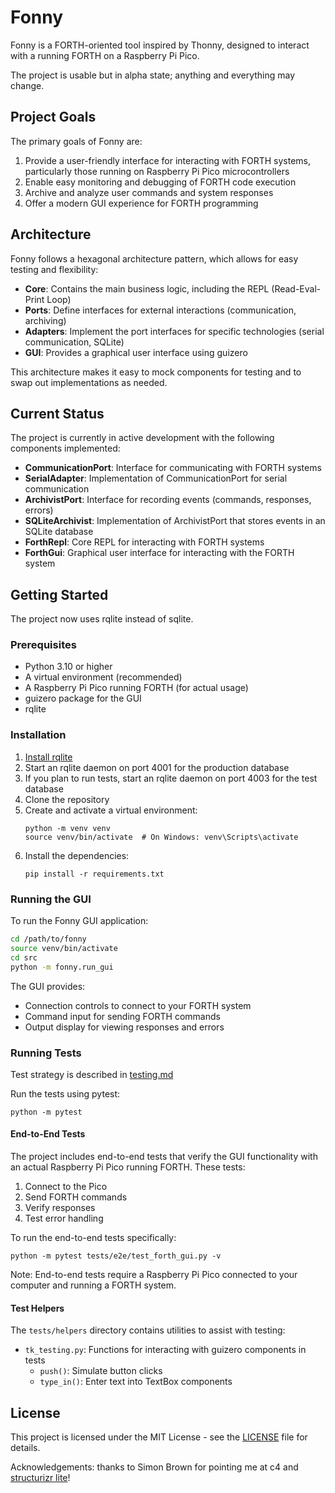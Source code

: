 # Fonny

Fonny is a FORTH-oriented tool inspired by Thonny, designed to interact with a running FORTH on a Raspberry Pi Pico.

The project is usable but in alpha state; anything and everything may change.

## Project Goals

The primary goals of Fonny are:

1. Provide a user-friendly interface for interacting with FORTH systems, particularly those running on Raspberry Pi Pico microcontrollers
2. Enable easy monitoring and debugging of FORTH code execution
3. Archive and analyze user commands and system responses
4. Offer a modern GUI experience for FORTH programming

## Architecture

Fonny follows a hexagonal architecture pattern, which allows for easy testing and flexibility:

- **Core**: Contains the main business logic, including the REPL (Read-Eval-Print Loop)
- **Ports**: Define interfaces for external interactions (communication, archiving)
- **Adapters**: Implement the port interfaces for specific technologies (serial communication, SQLite)
- **GUI**: Provides a graphical user interface using guizero

This architecture makes it easy to mock components for testing and to swap out implementations as needed.

## Current Status

The project is currently in active development with the following components implemented:

- **CommunicationPort**: Interface for communicating with FORTH systems
- **SerialAdapter**: Implementation of CommunicationPort for serial communication
- **ArchivistPort**: Interface for recording events (commands, responses, errors)
- **SQLiteArchivist**: Implementation of ArchivistPort that stores events in an SQLite database
- **ForthRepl**: Core REPL for interacting with FORTH systems
- **ForthGui**: Graphical user interface for interacting with the FORTH system

## Getting Started

The project now uses rqlite instead of sqlite.

### Prerequisites

- Python 3.10 or higher
- A virtual environment (recommended)
- A Raspberry Pi Pico running FORTH (for actual usage)
- guizero package for the GUI
- rqlite 

### Installation

1. [Install rqlite](https://rqlite.io/docs/quick-start/)
2. Start an rqlite daemon on port 4001 for the production database
2. If you plan to run tests, start an rqlite daemon on port 4003 for the test database
2. Clone the repository
2. Create and activate a virtual environment:
   ```
   python -m venv venv
   source venv/bin/activate  # On Windows: venv\Scripts\activate
   ```
3. Install the dependencies:
   ```
   pip install -r requirements.txt
   ```

### Running the GUI

To run the Fonny GUI application:

```bash
cd /path/to/fonny
source venv/bin/activate
cd src
python -m fonny.run_gui
```

The GUI provides:
- Connection controls to connect to your FORTH system
- Command input for sending FORTH commands
- Output display for viewing responses and errors

### Running Tests

Test strategy is described in [testing.md](docs/testing.md)

Run the tests using pytest:
```
python -m pytest
```

#### End-to-End Tests

The project includes end-to-end tests that verify the GUI functionality with an actual Raspberry Pi Pico running FORTH. These tests:

1. Connect to the Pico
2. Send FORTH commands
3. Verify responses
4. Test error handling

To run the end-to-end tests specifically:
```
python -m pytest tests/e2e/test_forth_gui.py -v
```

Note: End-to-end tests require a Raspberry Pi Pico connected to your computer and running a FORTH system.

#### Test Helpers

The `tests/helpers` directory contains utilities to assist with testing:

- `tk_testing.py`: Functions for interacting with guizero components in tests
  - `push()`: Simulate button clicks
  - `type_in()`: Enter text into TextBox components

## License

This project is licensed under the MIT License - see the [LICENSE](LICENSE) file for details.

Acknowledgements: thanks to Simon Brown for pointing me at c4 and [structurizr lite](https://github.com/structurizr/lite)!
